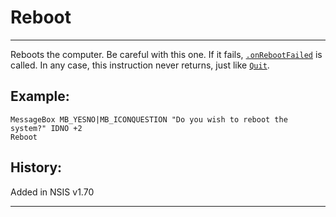 # Reboot

---

Reboots the computer. Be careful with this one. If it fails, [`.onRebootFailed`][1] is called. In any case, this instruction never returns, just like [`Quit`][2].

## Example:

	MessageBox MB_YESNO|MB_ICONQUESTION "Do you wish to reboot the system?" IDNO +2
	Reboot

## History:

Added in NSIS v1.70

---

[1]: ../Callbacks/.onRebootFailed.md
[2]: Quit.md